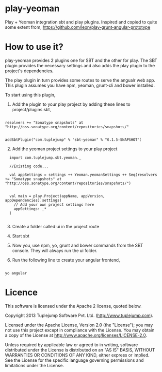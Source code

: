 play-yeoman
===========

Play + Yeoman integration sbt and play plugins. Inspired and copied to quite some extent from,
https://github.com/leon/play-grunt-angular-prototype

How to use it?
==============

play-yeoman provides 2 plugins one for SBT and the other for play. The SBT plugin provides the necessary settings and also adds the play plugin to the project's dependencies.

The play plugin in turn provides some routes to serve the angualr web app. This plugin assumes you have npm, yeoman, grunt-cli and bower installed.

To start using this plugin,

1. Add the plugin to your play project by adding these lines to  project/plugins.sbt,
```

resolvers += "Sonatype snapshots" at "http://oss.sonatype.org/content/repositories/snapshots/"


addSbtPlugin("com.tuplejump" % "sbt-yeoman" % "0.1.5-SNAPSHOT")

```
2. Add the yeoman project settings to your play project
```
  import com.tuplejump.sbt.yeoman._

  //Existing code...

  val appSettings = settings ++ Yeoman.yeomanSettings ++ Seq(resolvers += "Sonatype snapshots" at "http://oss.sonatype.org/content/repositories/snapshots/")


  val main = play.Project(appName, appVersion, appDependencies).settings(
    // Add your own project settings here
    appSettings: _*
  )
 

```

3. Create a folder called ui in the project route

4. Start sbt

5. Now you, use npm, yo, grunt and bower commands from the SBT console. They will always run the ui folder.

6. Run the following line to create your angular frontend,

```

yo angular

```

Licence
=======

This software is licensed under the Apache 2 license, quoted below.

Copyright 2013 Tuplejump Software Pvt. Ltd. (http://www.tuplejump.com).

Licensed under the Apache License, Version 2.0 (the "License"); you may not use this project except in compliance with the License. You may obtain a copy of the License at http://www.apache.org/licenses/LICENSE-2.0.

Unless required by applicable law or agreed to in writing, software distributed under the License is distributed on an "AS IS" BASIS, WITHOUT WARRANTIES OR CONDITIONS OF ANY KIND, either express or implied. See the License for the specific language governing permissions and limitations under the License.
